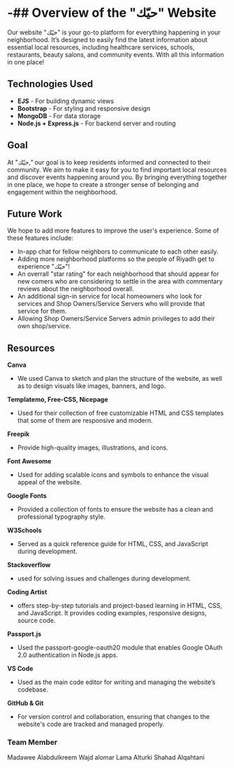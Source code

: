# -## Overview of the "حيّك" Website
Our website "حيّك" is your go-to platform for everything happening in your neighborhood. 
It’s designed to easily find the latest information about essential local resources, 
including healthcare services, schools, restaurants, beauty salons, and community events. 
With all this information in one place!

## Technologies Used
- **EJS** - For building dynamic views  
- **Bootstrap** - For styling and responsive design  
- **MongoDB** - For data storage  
- **Node.js + Express.js** - For backend server and routing

## Goal
At "حيّك," our goal is to keep residents informed and connected to their community.
We aim to make it easy for you to find important local resources and discover events happening around you.
By bringing everything together in one place, we hope to create a stronger sense of belonging and engagement within the neighborhood.



## Future Work
We hope to add more features to improve the user's experience. Some of these features include:
* In-app chat for fellow neighbors to communicate to each other easily.
* Adding more neighborhood platforms so the people of Riyadh get to experience "حيّك"!
* An overrall "star rating" for each neighborhood that should appear for new comers who are considering to settle in the area with commentary reviews about the neighborhood overall.
* An additional sign-in service for local homeowners who look for services and Shop Owners/Service Servers who will provide that service for them.
* Allowing Shop Owners/Service Servers admin privileges to add their own shop/service.

## Resources
**Canva**
- We used Canva to sketch and plan the structure of the website, as well as to design visuals like images, banners, and logo.
  
**Templatemo, Free-CSS, Nicepage**
-	Used for their collection of free customizable HTML and CSS templates that some of them are responsive and modern.

**Freepik**
-	Provide high-quality images, illustrations, and icons.  

**Font Awesome**
-	Used for adding scalable icons and symbols to enhance the visual appeal of the website.  

**Google Fonts**
-	Provided a collection of fonts to ensure the website has a clean and professional typography style.

**W3Schools**
-	Served as a quick reference guide for HTML, CSS, and JavaScript during development.  

**Stackoverflow**
-	used for solving issues and challenges during development.  

**Coding Artist**
-	offers step-by-step tutorials and project-based learning in HTML, CSS, and JavaScript. It provides coding examples, responsive designs, source code.  

**Passport.js**
-	Used the passport-google-oauth20 module that enables Google OAuth 2.0 authentication in Node.js apps.  

**VS Code**
-	Used as the main code editor for writing and managing the website’s codebase.  

**GitHub & Git**
-	For version control and collaboration, ensuring that changes to the website's code are tracked and managed properly.  


### Team Member
Madawee Alabdulkreem
Wajd alomar
Lama Alturki
Shahad Alqahtani 

